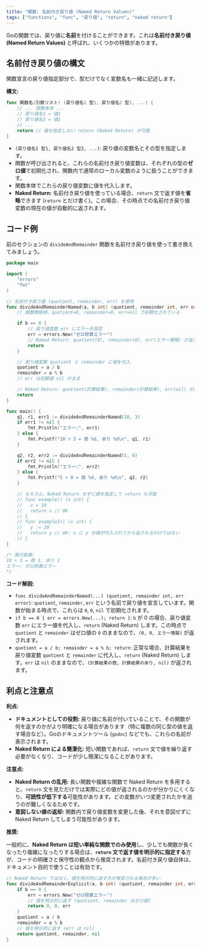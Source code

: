 ```yaml
---
title: "関数: 名前付き戻り値 (Named Return Values)"
tags: ["functions", "func", "戻り値", "return", "naked return"]
---
```


Goの関数では、戻り値に**名前**を付けることができます。これは**名前付き戻り値 (Named Return Values)** と呼ばれ、いくつかの特徴があります。

## 名前付き戻り値の構文

関数宣言の戻り値指定部分で、型だけでなく変数名も一緒に記述します。

**構文:**
```go
func 関数名(引数リスト) (戻り値名1 型1, 戻り値名2 型2, ...) {
	// ... 関数本体 ...
	// 戻り値名1 = 値1
	// 戻り値名2 = 値2
	// ...
	return // 値を指定しない return (Naked Return) が可能
}
```

*   `(戻り値名1 型1, 戻り値名2 型2, ...)`: 戻り値の変数名とその型を指定します。
*   関数が呼び出されると、これらの名前付き戻り値変数は、それぞれの型の**ゼロ値**で初期化され、関数内で通常のローカル変数のように扱うことができます。
*   関数本体でこれらの戻り値変数に値を代入します。
*   **Naked Return:** 名前付き戻り値を使っている場合、`return` 文で返す値を**省略**できます (`return` とだけ書く)。この場合、その時点での名前付き戻り値変数の現在の値が自動的に返されます。

## コード例

前のセクションの `divideAndRemainder` 関数を名前付き戻り値を使って書き換えてみましょう。

```go title="名前付き戻り値と Naked Return"
package main

import (
	"errors"
	"fmt"
)

// 名前付き戻り値 (quotient, remainder, err) を使用
func divideAndRemainderNamed(a, b int) (quotient, remainder int, err error) {
	// 関数開始時、quotient=0, remainder=0, err=nil で初期化されている

	if b == 0 {
		// 戻り値変数 err にエラーを設定
		err = errors.New("ゼロ除算エラー")
		// Naked Return: quotient(0), remainder(0), err(エラー情報) が返される
		return
	}

	// 戻り値変数 quotient と remainder に値を代入
	quotient = a / b
	remainder = a % b
	// err は初期値 nil のまま

	// Naked Return: quotient(計算結果), remainder(計算結果), err(nil) が返される
	return
}

func main() {
	q1, r1, err1 := divideAndRemainderNamed(10, 3)
	if err1 != nil {
		fmt.Println("エラー:", err1)
	} else {
		fmt.Printf("10 ÷ 3 = 商 %d, 余り %d\n", q1, r1)
	}

	q2, r2, err2 := divideAndRemainderNamed(5, 0)
	if err2 != nil {
		fmt.Println("エラー:", err2)
	} else {
		fmt.Printf("5 ÷ 0 = 商 %d, 余り %d\n", q2, r2)
	}

	// もちろん、Naked Return せずに値を指定して return も可能
	// func example() (x int) {
	//   x = 10
	//   return x // OK
	// }
	// func example2() (x int) {
	//   y := 20
	//   return y // OK: x に y の値が代入されてから返されるわけではない
	// }
}

/* 実行結果:
10 ÷ 3 = 商 3, 余り 1
エラー: ゼロ除算エラー
*/
```

**コード解説:**

*   `func divideAndRemainderNamed(...) (quotient, remainder int, err error)`: `quotient`, `remainder`, `err` という名前で戻り値を宣言しています。関数が始まる時点で、これらは `0`, `0`, `nil` で初期化されます。
*   `if b == 0 { err = errors.New(...); return }`: `b` が 0 の場合、戻り値変数 `err` にエラー値を代入し、`return` (Naked Return) します。この時点で `quotient` と `remainder` はゼロ値の `0` のままなので、`(0, 0, エラー情報)` が返されます。
*   `quotient = a / b; remainder = a % b; return`: 正常な場合、計算結果を戻り値変数 `quotient` と `remainder` に代入し、`return` (Naked Return) します。`err` は `nil` のままなので、`(計算結果の商, 計算結果の余り, nil)` が返されます。

## 利点と注意点

**利点:**

*   **ドキュメントとしての役割:** 戻り値に名前が付いていることで、その関数が何を返すのかがより明確になる場合があります（特に複数の同じ型の値を返す場合など）。Goのドキュメントツール (`godoc`) などでも、これらの名前が表示されます。
*   **Naked Return による簡潔化:** 短い関数であれば、`return` 文で値を繰り返す必要がなくなり、コードが少し簡潔になることがあります。

**注意点:**

*   **Naked Return の乱用:** 長い関数や複雑な関数で Naked Return を多用すると、`return` 文を見ただけでは実際にどの値が返されるのかが分かりにくくなり、**可読性が低下する**可能性があります。どの変数がいつ変更されたかを追うのが難しくなるためです。
*   **意図しない値の返却:** 関数内で戻り値変数を変更した後、それを意図せずに Naked Return してしまう可能性があります。

**推奨:**

一般的に、**Naked Return は短い単純な関数でのみ使用**し、少しでも関数が長くなったり複雑になったりする場合は、**`return` 文で返す値を明示的に指定する**方が、コードの明確さと保守性の観点から推奨されます。名前付き戻り値自体は、ドキュメント目的で使うことは有効です。

```go
// Naked Return ではなく、値を明示的に返す方が推奨される場合が多い
func divideAndRemainderExplicit(a, b int) (quotient, remainder int, err error) {
	if b == 0 {
		err = errors.New("ゼロ除算エラー")
		// 値を明示的に返す (quotient, remainder はゼロ値)
		return 0, 0, err
	}
	quotient = a / b
	remainder = a % b
	// 値を明示的に返す (err は nil)
	return quotient, remainder, nil
}
